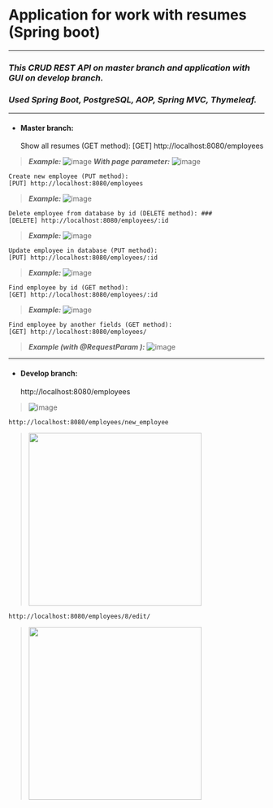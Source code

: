 # Application for work with resumes (Spring boot)
____

### ***This CRUD REST API on master branch and application with GUI on develop branch.*** ###
### ***Used Spring Boot, PostgreSQL, AOP, Spring MVC, Thymeleaf.*** ###  

----
+ #### Master branch: ####  


    Show all resumes (GET method):
    [GET] http://localhost:8080/employees
>***Example:***
![image](https://user-images.githubusercontent.com/86801437/175404630-2e72da39-7ef2-4cef-8a48-a7fc005930a3.png)
***With page parameter:***
![image](https://user-images.githubusercontent.com/86801437/175404776-cfafc61d-bf5a-4ed0-abdf-c25108e910f9.png)


    Create new employee (PUT method): 
    [PUT] http://localhost:8080/employees
>***Example:***
![image](https://user-images.githubusercontent.com/86801437/175405104-8a5a87d7-344a-45dc-a702-52444d93d8cc.png)

    Delete employee from database by id (DELETE method): ###  
    [DELETE] http://localhost:8080/employees/:id
>***Example:***
![image](https://user-images.githubusercontent.com/86801437/175405268-99840620-5ca7-4314-b772-fd3e96776279.png)

    Update employee in database (PUT method):
    [PUT] http://localhost:8080/employees/:id
>***Example:***
![image](https://user-images.githubusercontent.com/86801437/175405471-6a63559e-3820-45af-ad24-187b9c14a550.png)

    Find employee by id (GET method):
    [GET] http://localhost:8080/employees/:id
>***Example:***
![image](https://user-images.githubusercontent.com/86801437/175405688-bb8459d3-c240-44ee-81f2-3407999bef54.png)

    Find employee by another fields (GET method):
    [GET] http://localhost:8080/employees/
>***Example (with @RequestParam ):***
![image](https://user-images.githubusercontent.com/86801437/175405965-0bf3884c-57f1-438e-b7f5-0f9e16de6f48.png)


----
+ #### Develop branch: ####


    http://localhost:8080/employees
>![image](https://user-images.githubusercontent.com/86801437/176314966-8401e9b1-26d3-4d85-842b-5e72f6edc56f.png)

    http://localhost:8080/employees/new_employee
><img src="https://user-images.githubusercontent.com/86801437/176315137-6abd1036-c2a0-4e1d-9881-0edf49be9948.png" width="340"/>

    http://localhost:8080/employees/8/edit/
><img src="https://user-images.githubusercontent.com/86801437/176315821-498a9553-3d0e-49d5-9bc3-0ecb8efba282.png" width="340"/>